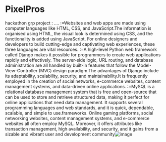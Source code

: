 # PixelPros
hackathon grp project :
....
:=Websites and web apps are made using computer languages like HTML, CSS, and JavaScript.The information is organised using HTML, the visual look is determined using CSS, and the functionality is added using JavaScript. For online designers and developers to build cutting-edge and captivating web experiences, these three languages are vital resources.
:=A high-level Python web framework called Django makes it possible for programmers to create web applications rapidly and effectively. The server-side logic, URL routing, and database administration are all handled by built-in features that follow the Model-View-Controller (MVC) design paradigm.The advantages of Django include its adaptability, scalability, security, and maintainability.It is frequently employed in the creation of social networks, e-commerce websites, content management systems, and data-driven online applications.
:=MySQL is a relational database management system that is free and open-source that can be used to store and retrieve structured data, making it perfect for online applications that need data management. It supports several programming languages and web standards, and it is quick, dependable, scalable, and simple to use.frameworks. Online gaming platforms, social networking websites, content management systems, and e-commerce websites all often employ MySQL. Moreover, it offers attributes like transaction management, high availability, and security, and it gains from a sizable and vibrant user and development community![image](https://user-images.githubusercontent.com/111099133/227857121-b2c4ebd4-23c0-4224-9e58-61043ff419f3.png)

